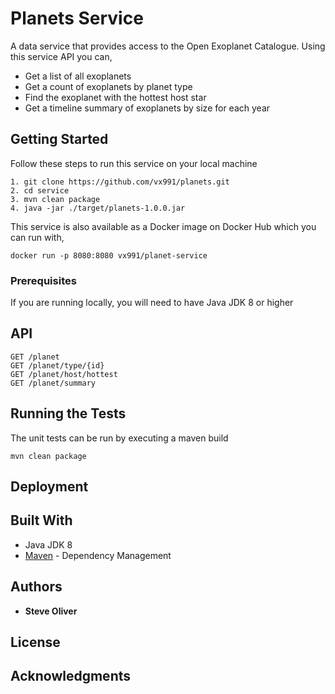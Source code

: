 # Planets Service

A data service that provides access to the Open Exoplanet Catalogue. Using this service API you can,

* Get a list of all exoplanets
* Get a count of exoplanets by planet type
* Find the exoplanet with the hottest host star
* Get a timeline summary of exoplanets by size for each year

## Getting Started

Follow these steps to run this service on your local machine
```
1. git clone https://github.com/vx991/planets.git
2. cd service
3. mvn clean package
4. java -jar ./target/planets-1.0.0.jar
```
 
This service is also available as a Docker image on Docker Hub which you can run with,
```
docker run -p 8080:8080 vx991/planet-service
```

### Prerequisites

If you are running locally, you will need to have Java JDK 8 or higher


## API 

```
GET /planet
GET /planet/type/{id}
GET /planet/host/hottest
GET /planet/summary
```
## Running the Tests

The unit tests can be run by executing a maven build
```
mvn clean package
```

## Deployment



## Built With

* Java JDK 8
* [Maven](https://maven.apache.org/) - Dependency Management

## Authors

* **Steve Oliver** 

## License


## Acknowledgments


